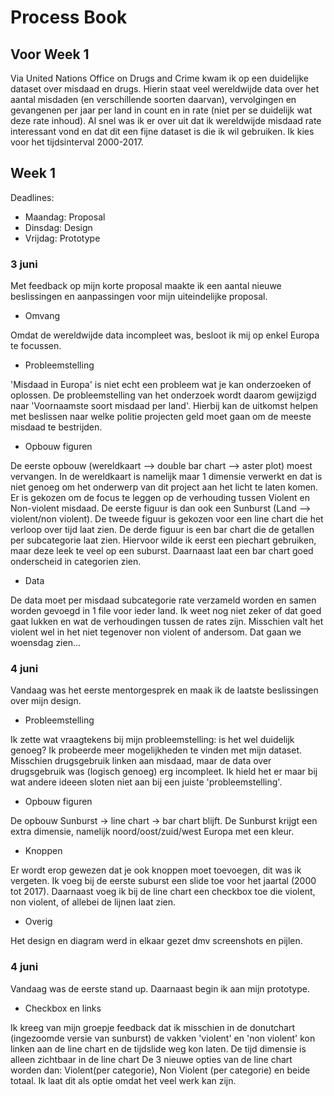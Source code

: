 # Process Book

## Voor Week 1
Via United Nations Office on Drugs and Crime kwam ik op een duidelijke dataset over misdaad en drugs. Hierin staat veel wereldwijde data over het aantal misdaden (en verschillende soorten daarvan), vervolgingen en gevangenen per jaar per land in count en in rate (niet per se duidelijk wat deze rate inhoud). Al snel was ik er over uit dat ik wereldwijde misdaad rate interessant vond en dat dit een fijne dataset is die ik wil gebruiken. Ik kies voor het tijdsinterval 2000-2017.

## Week 1
Deadlines:
* Maandag: Proposal
* Dinsdag: Design
* Vrijdag: Prototype

### 3 juni
Met feedback op mijn korte proposal maakte ik een aantal nieuwe beslissingen en aanpassingen voor mijn uiteindelijke proposal.

* Omvang

Omdat de wereldwijde data incompleet was, besloot ik mij op enkel Europa te focussen.

* Probleemstelling

'Misdaad in Europa' is niet echt een probleem wat je kan onderzoeken of oplossen. De probleemstelling van het onderzoek wordt daarom gewijzigd naar 'Voornaamste soort misdaad per land'. Hierbij kan de uitkomst helpen met beslissen naar welke politie projecten geld moet gaan om de meeste misdaad te bestrijden.

* Opbouw figuren

De eerste opbouw (wereldkaart --> double bar chart --> aster plot) moest vervangen. In de wereldkaart is namelijk maar 1 dimensie verwerkt en dat is niet genoeg om het onderwerp van dit project aan het licht te laten komen. Er is gekozen om de focus te leggen op de verhouding tussen Violent en Non-violent misdaad. De eerste figuur is dan ook een Sunburst (Land --> violent/non violent). De tweede figuur is gekozen voor een line chart die het verloop over tijd laat zien. De derde figuur is een bar chart die de getallen per subcategorie laat zien. Hiervoor wilde ik eerst een piechart gebruiken, maar deze leek te veel op een suburst. Daarnaast laat een bar chart goed onderscheid in categorien zien.

* Data

De data moet per misdaad subcategorie rate verzameld worden en samen worden gevoegd in 1 file voor ieder land. Ik weet nog niet zeker of dat goed gaat lukken en wat de verhoudingen tussen de rates zijn. Misschien valt het violent wel in het niet tegenover non violent of andersom. Dat gaan we woensdag zien...


### 4 juni
Vandaag was het eerste mentorgesprek en maak ik de laatste beslissingen over mijn design.

* Probleemstelling

Ik zette wat vraagtekens bij mijn probleemstelling: is het wel duidelijk genoeg? Ik probeerde meer mogelijkheden te vinden met mijn dataset. Misschien drugsgebruik linken aan misdaad, maar de data over drugsgebruik was (logisch genoeg) erg incompleet. Ik hield het er maar bij wat andere ideeen sloten niet aan bij een juiste 'probleemstelling'.

* Opbouw figuren

De opbouw Sunburst -> line chart -> bar chart blijft. De Sunburst krijgt een extra dimensie, namelijk noord/oost/zuid/west Europa met een kleur.

* Knoppen

Er wordt erop gewezen dat je ook knoppen moet toevoegen, dit was ik vergeten. Ik voeg bij de eerste suburst een slide toe voor het jaartal (2000 tot 2017). Daarnaast voeg ik bij de line chart een checkbox toe die violent, non violent, of allebei de lijnen laat zien.

* Overig

Het design en diagram werd in elkaar gezet dmv screenshots en pijlen.

### 4 juni
Vandaag was de eerste stand up. Daarnaast begin ik aan mijn prototype.

* Checkbox en links

Ik kreeg van mijn groepje feedback dat ik misschien in de donutchart (ingezoomde versie van sunburst) de vakken 'violent' en 'non violent' kon linken aan de line chart en de tijdslide weg kon laten. De tijd dimensie is alleen zichtbaar in de line chart De 3 nieuwe opties van de line chart worden dan: Violent(per categorie), Non Violent (per categorie) en beide totaal. Ik laat dit als optie omdat het veel werk kan zijn.
